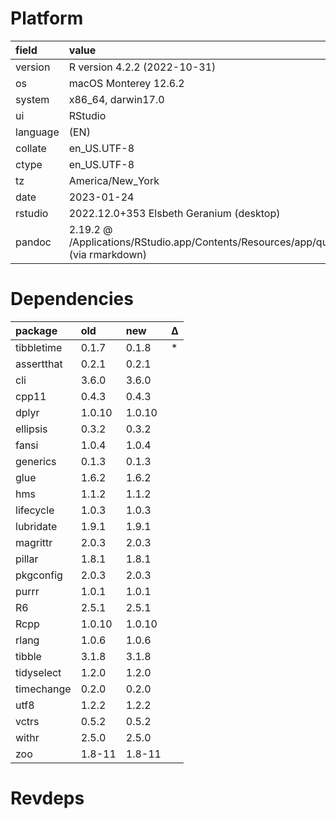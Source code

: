 # Platform

|field    |value                                                                                       |
|:--------|:-------------------------------------------------------------------------------------------|
|version  |R version 4.2.2 (2022-10-31)                                                                |
|os       |macOS Monterey 12.6.2                                                                       |
|system   |x86_64, darwin17.0                                                                          |
|ui       |RStudio                                                                                     |
|language |(EN)                                                                                        |
|collate  |en_US.UTF-8                                                                                 |
|ctype    |en_US.UTF-8                                                                                 |
|tz       |America/New_York                                                                            |
|date     |2023-01-24                                                                                  |
|rstudio  |2022.12.0+353 Elsbeth Geranium (desktop)                                                    |
|pandoc   |2.19.2 @ /Applications/RStudio.app/Contents/Resources/app/quarto/bin/tools/ (via rmarkdown) |

# Dependencies

|package    |old    |new    |Δ  |
|:----------|:------|:------|:--|
|tibbletime |0.1.7  |0.1.8  |*  |
|assertthat |0.2.1  |0.2.1  |   |
|cli        |3.6.0  |3.6.0  |   |
|cpp11      |0.4.3  |0.4.3  |   |
|dplyr      |1.0.10 |1.0.10 |   |
|ellipsis   |0.3.2  |0.3.2  |   |
|fansi      |1.0.4  |1.0.4  |   |
|generics   |0.1.3  |0.1.3  |   |
|glue       |1.6.2  |1.6.2  |   |
|hms        |1.1.2  |1.1.2  |   |
|lifecycle  |1.0.3  |1.0.3  |   |
|lubridate  |1.9.1  |1.9.1  |   |
|magrittr   |2.0.3  |2.0.3  |   |
|pillar     |1.8.1  |1.8.1  |   |
|pkgconfig  |2.0.3  |2.0.3  |   |
|purrr      |1.0.1  |1.0.1  |   |
|R6         |2.5.1  |2.5.1  |   |
|Rcpp       |1.0.10 |1.0.10 |   |
|rlang      |1.0.6  |1.0.6  |   |
|tibble     |3.1.8  |3.1.8  |   |
|tidyselect |1.2.0  |1.2.0  |   |
|timechange |0.2.0  |0.2.0  |   |
|utf8       |1.2.2  |1.2.2  |   |
|vctrs      |0.5.2  |0.5.2  |   |
|withr      |2.5.0  |2.5.0  |   |
|zoo        |1.8-11 |1.8-11 |   |

# Revdeps

